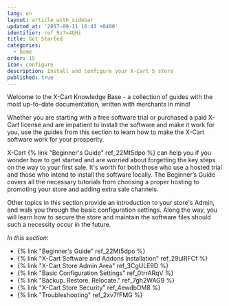 ```yaml
---
lang: en
layout: article_with_sidebar
updated_at: '2017-09-11 16:43 +0400'
identifier: ref_9z7v4QHi
title: Get Started
categories:
  - home
order: 15
icon: configure
description: Install and configure your X-Cart 5 store
published: true
---
```

Welcome to the X-Cart Knowledge Base - a collection of guides with the most up-to-date documentation, written with merchants in mind!

Whether you are starting with a free software trial or purchased a paid X-Cart license and are impatient to install the software and make it work for you, use the guides from this section to learn how to make the X-Cart software work for your prosperity.

X-Cart {% link "Beginner's Guide" ref_22Mt5dpo %} can help you if you wonder how to get started and are worried about forgetting the key steps on the way to your first sale. It's worth for both those who use a hosted trial and those who intend to install the software locally. The Beginner’s Guide covers all the necessary tutorials from choosing a proper hosting to promoting your store and adding extra sale channels.

Other topics in this section provide an introduction to your store's Admin, and walk you through the basic configuration settings. Along the way, you will learn how to secure the store and maintain the software files should such a necessity occur in the future.

_In this section_:
*   {% link "Beginner's Guide" ref_22Mt5dpo %}
*   {% link "X-Cart Software and Addons Installation" ref_29ulRFCf %}
*   {% link "X-Cart Store Admin Area" ref_3CgULE9D %}
*   {% link "Basic Configuration Settings" ref_0trrARqV %}
*   {% link "Backup. Restore. Relocate." ref_7gh2WAG9 %}
*   {% link "X-Cart Store Security" ref_4ewdbDM8 %}
*   {% link "Troubleshooting" ref_2xv7fFMG %}

